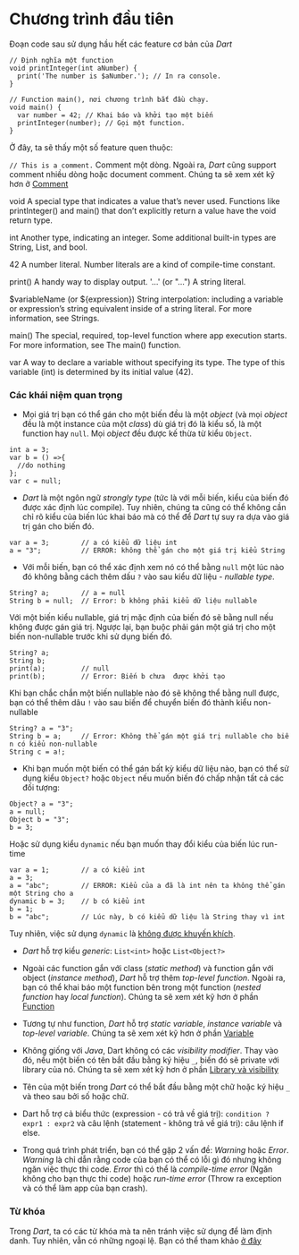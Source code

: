 # Chương trình đầu tiên

Đoạn code sau sử dụng hầu hết các feature cơ bản của *Dart*

```
// Định nghĩa một function
void printInteger(int aNumber) {
  print('The number is $aNumber.'); // In ra console.
}

// Function main(), nơi chương trình bắt đầu chạy.
void main() {
  var number = 42; // Khai báo và khởi tạo một biến
  printInteger(number); // Gọi một function.
}
```

Ở đây, ta sẽ thấy một số feature quen thuộc:


`// This is a comment.`
Comment một dòng. Ngoài ra, *Dart*  cũng support comment nhiều dòng hoặc document comment. Chúng ta sẽ xem xét kỹ hơn ở [Comment]()

void
    A special type that indicates a value that’s never used. Functions like printInteger() and main() that don’t explicitly return a value have the void return type.

int
    Another type, indicating an integer. Some additional built-in types are String, List, and bool.

42
    A number literal. Number literals are a kind of compile-time constant.

print()
    A handy way to display output.
'...' (or "...")
    A string literal.

$variableName (or ${expression})
    String interpolation: including a variable or expression’s string equivalent inside of a string literal. For more information, see Strings.

main()
    The special, required, top-level function where app execution starts. For more information, see The main() function.

var
    A way to declare a variable without specifying its type. The type of this variable (int) is determined by its initial value (42).

### Các khái niệm quan trọng

* Mọi giá trị bạn có thể gán cho một biến đều là một *object* (và mọi *object* đều là một instance của một *class*) dù giá trị đó là kiểu số, là một function hay `null`. Mọi *object* đều được kế thừa từ kiểu `Object`.
```
int a = 3;
var b = () =>{
  //do nothing
};
var c = null;
```

* *Dart* là một ngôn ngữ *strongly type* (tức là với mỗi biến, kiểu của biến đó được xác định lúc compile). Tuy nhiên, chúng ta cũng có thể không cần chỉ rõ kiểu của biến lúc khai báo mà có thể để *Dart* tự suy ra dựa vào giá trị gán cho biến đó.
```
var a = 3;        // a có kiểu dữ liệu int
a = "3";          // ERROR: không thể gán cho một giá trị kiểu String
```

* Với mỗi biến, bạn có thể xác định xem nó có thể bằng `null` một lúc nào đó không bằng cách thêm dấu `?` vào sau kiểu dữ liệu - *nullable type*.
```
String? a;        // a = null
String b = null;  // Error: b không phải kiểu dữ liệu nullable
```
Với một biến kiểu nullable, giá trị mặc định của biến đó sẽ bằng null nếu không được gán giá trị. Ngược lại, bạn buộc phải gán một giá trị cho một biến non-nullable trước khi sử dụng biến đó.
```
String? a;        
String b;
print(a);         // null
print(b);         // Error: Biến b chưa  được khởi tạo
```
Khi bạn chắc chắn một biến nullable nào đó sẽ không thể bằng null được, bạn có thể thêm dâu `!` vào sau biến để chuyển biến đó thành kiểu non-nullable
```
String? a = "3";
String b = a;     // Error: Không thể gán một giá trị nullable cho biế n có kiểu non-nullable
String c = a!;
```

* Khi bạn muốn một biến có thể gán bất kỳ kiểu dữ liệu nào, bạn có thể  sử dụng kiểu `Object?` hoặc `Object` nếu muốn biến đó chấp nhận tất cả các đối tượng:
```
Object? a = "3";
a = null;
Object b = "3";
b = 3;
```
Hoặc sử dụng kiểu `dynamic` nếu bạn muốn thay đổi kiểu của biến lúc run-time
```
var a = 1;        // a có kiểu int
a = 3;            
a = "abc";        // ERROR: Kiểu của a đã là int nên ta không thể gán một String cho a
dynamic b = 3;    // b có kiểu int
b = 1;            
b = "abc";        // Lúc này, b có kiểu dữ liệu là String thay vì int
```
Tuy nhiên, việc sử dụng `dynamic` là [không được khuyến khích](https://dart.dev/guides/language/effective-dart/design#avoid-using-dynamic-unless-you-want-to-disable-static-checking).

* *Dart* hỗ trợ kiểu *generic*: `List<int>` hoặc `List<Object?>`

* Ngoài các function gắn với class (*static method*) và function gắn với object (*instance method*), *Dart* hỗ trợ thêm *top-level function*. Ngoài ra, bạn có thể khai báo một function bên trong một function (*nested function* hay *local function*). Chúng ta sẽ xem xét kỹ hơn ở phần [Function]()

* Tương tự như function, *Dart* hỗ trợ *static variable*, *instance variable* và *top-level variable*. Chúng ta sẽ xem xét kỹ hơn ở phần [Variable]()

* Không giống với *Java*, Dart không có các *visibility modifier*. Thay vào đó, nếu một biến có tên bắt đầu bằng ký hiệu `_`, biến đó sẽ private với library của nó. Chúng ta sẽ xem xét kỹ hơn ở phần [Library và visibility]()

* Tên của một biến trong *Dart* có thể bắt đầu bằng một chữ hoặc ký hiệu `_` và theo sau bởi số hoặc chữ.

* Dart hỗ  trợ cả biểu thức (expression - có trả về giá trị): `condition ? expr1 : expr2` và câu lệnh (statement - không trả về giá trị): câu lệnh if else.

* Trong quá trình phát triển, bạn có thể gặp 2 vấn đề: *Warning* hoặc *Error*. *Warning* là chỉ dẫn rằng code của bạn có thể có lỗi gì đó nhưng không ngăn việc thực thi code. *Error* thì có thể là *compile-time error* (Ngăn không cho bạn thực thi code) hoặc *run-time error* (Throw ra exception và có thể làm app của bạn crash).

### Từ khóa

Trong *Dart*, ta có các từ khóa mà ta nên tránh việc sử dụng để làm định danh. Tuy nhiên, vẫn có những ngoại lệ. Bạn có thể tham khảo [ở đây](https://dart.dev/guides/language/language-tour#keywords)
